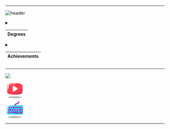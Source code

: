 ***
![header](https://capsule-render.vercel.app/api?text=azozrazoz&animation=fadeIn&type=waving&color=gradient&height=100)

<details>
<summary style="
			-ms-user-select: none; 
			-moz-user-select: none; 
			-webkit-user-select: none; 
			user-select: none;">

|Degrees|
|-------|

</summary>

1. A third-year student of the CATEC College.<br/>Specialty robotics and embedded systems technician.
2. Student IT-STEP academy.
3. Graduate of the Kokshetau music school.

</details>

<details>
<summary style="
			-ms-user-select: none; 
			-moz-user-select: none; 
			-webkit-user-select: none; 
			user-select: none;">

|Achievements|
|-------|

</summary>

* Prize-winner of the All-Russian marathon festival "DETalka".
* Time record for assembling a Rubik's cube: <span style="color:blue;">**16.2 с.**</span>
* Graduated from the music school with honors.
* 500+ youtube subscribers :).
* Winner of the WorldSkills Regional Championship.
* Winner of the WorldSkills National championship.
* Participant of the WorldSkills World championship.

</details>

***

<div>

<a href="https://www.codewars.com/users/azozrazoz" target="blank">
<img src="https://www.codewars.com/users/azozrazoz/badges/large" height="30"/>
</a>
<br />
<a href="https://www.youtube.com/@doshan" target="blank">
<img src="youtube-128.png" height="60"/>
</a>
<br />
<a href="https://monkeytype.com/profile/imka" target="blank">
<img src="keyboard-64.png" height="60"/>
</a>

</div>

***

<!--- ![Мой значок на Credly](https://www.credly.com/assets/images/sample-badge.png) --->
